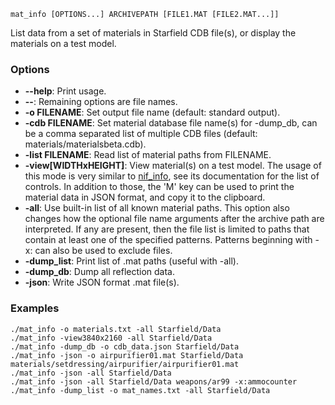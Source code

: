     mat_info [OPTIONS...] ARCHIVEPATH [FILE1.MAT [FILE2.MAT...]]

List data from a set of materials in Starfield CDB file(s), or display the materials on a test model.

### Options

* **--help**: Print usage.
* **--**: Remaining options are file names.
* **-o FILENAME**: Set output file name (default: standard output).
* **-cdb FILENAME**: Set material database file name(s) for -dump\_db, can be a comma separated list of multiple CDB files (default: materials/materialsbeta.cdb).
* **-list FILENAME**: Read list of material paths from FILENAME.
* **-view[WIDTHxHEIGHT]**: View material(s) on a test model. The usage of this mode is very similar to [nif\_info](nif_info.md), see its documentation for the list of controls. In addition to those, the 'M' key can be used to print the material data in JSON format, and copy it to the clipboard.
* **-all**: Use built-in list of all known material paths. This option also changes how the optional file name arguments after the archive path are interpreted. If any are present, then the file list is limited to paths that contain at least one of the specified patterns. Patterns beginning with -x: can also be used to exclude files.
* **-dump\_list**: Print list of .mat paths (useful with -all).
* **-dump\_db**: Dump all reflection data.
* **-json**: Write JSON format .mat file(s).

### Examples

    ./mat_info -o materials.txt -all Starfield/Data
    ./mat_info -view3840x2160 -all Starfield/Data
    ./mat_info -dump_db -o cdb_data.json Starfield/Data
    ./mat_info -json -o airpurifier01.mat Starfield/Data materials/setdressing/airpurifier/airpurifier01.mat
    ./mat_info -json -all Starfield/Data
    ./mat_info -json -all Starfield/Data weapons/ar99 -x:ammocounter
    ./mat_info -dump_list -o mat_names.txt -all Starfield/Data

